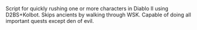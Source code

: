 Script for quickly rushing one or more characters in Diablo II using D2BS+Kolbot.
Skips ancients by walking through WSK.
Capable of doing all important quests except den of evil.